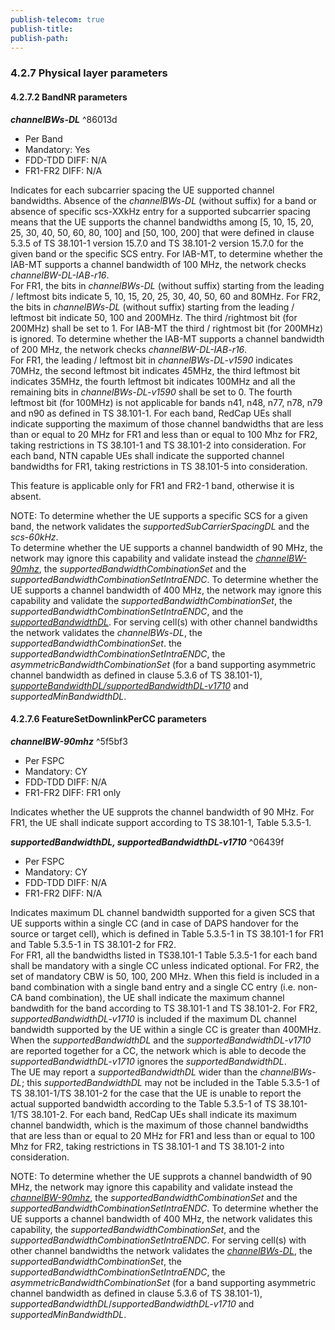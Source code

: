 ```yaml
---
publish-telecom: true
publish-title: 
publish-path: 
---
```



### 4.2.7 Physical layer parameters

#### 4.2.7.2 BandNR parameters

***channelBWs-DL*** ^86013d

- Per Band
- Mandatory: Yes
- FDD-TDD DIFF: N/A
- FR1-FR2 DIFF: N/A

Indicates for each subcarrier spacing the UE supported channel bandwidths. Absence of the *channelBWs-DL* (without suffix) for a band or absence of specific scs-XXkHz entry for a supported subcarrier spacing means that the UE supports the channel bandwidths among [5, 10, 15, 20, 25, 30, 40, 50, 60, 80, 100] and [50, 100, 200] that were defined in clause 5.3.5 of TS 38.101-1 version 15.7.0 and TS 38.101-2 version 15.7.0 for the given band or the specific SCS entry. For IAB-MT, to determine whether the IAB-MT supports a channel bandwidth of 100 MHz, the network checks *channelBW-DL-IAB-r16*.  
For FR1, the bits in *channelBWs-DL* (without suffix) starting from the leading / leftmost bits indicate 5, 10, 15, 20, 25, 30, 40, 50, 60 and 80MHz. For FR2, the bits in *channelBWs-DL* (without suffix) starting from the leading / leftmost bit indicate 50, 100 and 200MHz. The third /rightmost bit (for 200MHz) shall be set to 1. For IAB-MT the third / rightmost bit (for 200MHz) is ignored. To determine whether the IAB-MT supports a channel bandwidth of 200 MHz, the network checks *channelBW-DL-IAB-r16*.  
For FR1, the leading / leftmost bit in *channelBWs-DL-v1590* indicates 70MHz, the second leftmost bit indicates 45MHz, the third leftmost bit indicates 35MHz, the fourth leftmost bit indicates 100MHz and all the remaining bits in *channelBWs-DL-v1590* shall be set to 0. The fourth leftmost bit (for 100MHz) is not applicable for bands n41, n48, n77, n78, n79 and n90 as defined in TS 38.101-1. For each band, RedCap UEs shall indicate supporting the maximum of those channel bandwidths that are less than or equal to 20 MHz for FR1 and less than or equal to 100 Mhz for FR2, taking restrictions in TS 38.101-1 and TS 38.101-2 into consideration. For each band, NTN capable UEs shall indicate the supported channel bandwidths for FR1, taking restrictions in TS 38.101-5 into consideration.

This feature is applicable only for FR1 and FR2-1 band, otherwise it is absent.

NOTE: To determine whether the UE supports a specific SCS for a given band, the network validates the *supportedSubCarrierSpacingDL* and the *scs-60kHz*.  
To determine whether the UE supports a channel bandwidth of 90 MHz, the network may ignore this capability and validate instead the *[channelBW-90mhz](README.md#5f5bf3)*, the *supportedBandwidthCombinationSet* and the *supportedBandwidthCombinationSetIntraENDC*. To determine whether the UE supports a channel bandwidth of 400 MHz, the network may ignore this capability and validate the *supportedBandwidthCombinationSet*, the *supportedBandwidthCombinationSetIntraENDC*, and the *[supportedBandwidthDL](README.md#06439f)*. For serving cell(s) with other channel bandwidths the network validates the *channelBWs-DL*, the *supportedBandwidthCombinationSet*. the *supportedBandwidthCombinationSetIntraENDC*, the *asymmetricBandwidthCombinationSet* (for a band supporting asymmetric channel bandwidth as defined in clause 5.3.6 of TS 38.101-1), *[supporteBandwidthDL/supportedBandwidthDL-v1710](README.md#06439f)* and *supportedMinBandwidthDL*.

#### 4.2.7.6 FeatureSetDownlinkPerCC parameters

***channelBW-90mhz*** ^5f5bf3

- Per FSPC
- Mandatory: CY
- FDD-TDD DIFF: N/A
- FR1-FR2 DIFF: FR1 only

Indicates whether the UE supprots the channel bandwidth of 90 MHz. For FR1, the UE shall indicate support according to TS 38.101-1, Table 5.3.5-1.

***supportedBandwidthDL, supportedBandwidthDL-v1710*** ^06439f

- Per FSPC
- Mandatory: CY
- FDD-TDD DIFF: N/A
- FR1-FR2 DIFF: N/A

Indicates maximum DL channel bandwidth supported for a given SCS that UE supports within a single CC (and in case of DAPS handover for the source or target cell), which is defined in Table 5.3.5-1 in TS 38.101-1 for FR1 and Table 5.3.5-1 in TS 38.101-2 for FR2.  
For FR1, all the bandwidths listed in TS38.101-1 Table 5.3.5-1 for each band shall be mandatory with a single CC unless indicated optional. For FR2, the set of mandatory CBW is 50, 100, 200 MHz. When this field is included in a band combination with a single band entry and a single CC entry (i.e. non-CA band combination), the UE shall indicate the maximum channel bandwdith for the band according to TS 38.101-1 and TS 38.101-2. For FR2, *supportedBandwidthDL-v1710* is included if the maximum DL channel bandwidth supported by the UE within a single CC is greater than 400MHz. When the *supportedBandwidthDL* and the *supportedBandwidthDL-v1710* are reported together for a CC, the network which is able to decode the *supportedBandwidthDL-v1710* ignores the *supportedBandwidthDL*.  
The UE may report a *supportedBandwidthDL* wider than the *channelBWs-DL*; this *supportedBandwidthDL* may not be included in the Table 5.3.5-1 of TS 38.101-1/TS 38.101-2 for the case that the UE is unable to report the actual supported bandwidth according to the Table 5.3.5-1 of TS 38.101-1/TS 38.101-2. For each band, RedCap UEs shall indicate its maximum channel bandwidth, which is the maximum of those channel bandwidths that are less than or equal to 20 MHz for FR1 and less than or equal to 100 Mhz for FR2, taking restrictions in TS 38.101-1 and TS 38.101-2 into consideration.

NOTE: To determine whether the UE supprots a channel bandwidth of 90 MHz, the network may ignore this capability and validate instead the *[channelBW-90mhz](README.md#5f5bf3)*, the *supportedBandwidthCombinationSet* and the *supportedBandwidthCombinationSetIntraENDC*. To determine whether the UE supports a channel bandwidth of 400 MHz, the network validates this capability, the *supportedBandwidthCombinationSet*, and the *supportedBandwidthCombinationSetIntraENDC*. For serving cell(s) with other channel bandwidths the network validates the *[channelBWs-DL](README.md#86013d)*, the *supportedBandwidthCombinationSet*, the *supportedBandwidthCombinationSetIntraENDC*, the *asymmetricBandwidthCombinationSet* (for a band supporting asymmetric channel bandwidth as defined in clause 5.3.6 of TS 38.101-1), *supportedBandwidthDL*/*supportedBandwidthDL-v1710* and *supportedMinBandwidthDL*.
